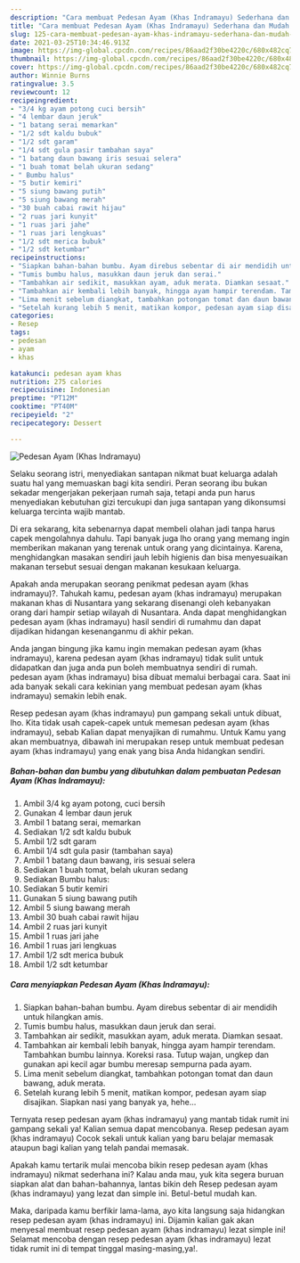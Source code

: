 ```yaml
---
description: "Cara membuat Pedesan Ayam (Khas Indramayu) Sederhana dan Mudah Dibuat"
title: "Cara membuat Pedesan Ayam (Khas Indramayu) Sederhana dan Mudah Dibuat"
slug: 125-cara-membuat-pedesan-ayam-khas-indramayu-sederhana-dan-mudah-dibuat
date: 2021-03-25T10:34:46.913Z
image: https://img-global.cpcdn.com/recipes/86aad2f30be4220c/680x482cq70/pedesan-ayam-khas-indramayu-foto-resep-utama.jpg
thumbnail: https://img-global.cpcdn.com/recipes/86aad2f30be4220c/680x482cq70/pedesan-ayam-khas-indramayu-foto-resep-utama.jpg
cover: https://img-global.cpcdn.com/recipes/86aad2f30be4220c/680x482cq70/pedesan-ayam-khas-indramayu-foto-resep-utama.jpg
author: Winnie Burns
ratingvalue: 3.5
reviewcount: 12
recipeingredient:
- "3/4 kg ayam potong cuci bersih"
- "4 lembar daun jeruk"
- "1 batang serai memarkan"
- "1/2 sdt kaldu bubuk"
- "1/2 sdt garam"
- "1/4 sdt gula pasir tambahan saya"
- "1 batang daun bawang iris sesuai selera"
- "1 buah tomat belah ukuran sedang"
- " Bumbu halus"
- "5 butir kemiri"
- "5 siung bawang putih"
- "5 siung bawang merah"
- "30 buah cabai rawit hijau"
- "2 ruas jari kunyit"
- "1 ruas jari jahe"
- "1 ruas jari lengkuas"
- "1/2 sdt merica bubuk"
- "1/2 sdt ketumbar"
recipeinstructions:
- "Siapkan bahan-bahan bumbu. Ayam direbus sebentar di air mendidih untuk hilangkan amis."
- "Tumis bumbu halus, masukkan daun jeruk dan serai."
- "Tambahkan air sedikit, masukkan ayam, aduk merata. Diamkan sesaat."
- "Tambahkan air kembali lebih banyak, hingga ayam hampir terendam. Tambahkan bumbu lainnya. Koreksi rasa. Tutup wajan, ungkep dan gunakan api kecil agar bumbu meresap sempurna pada ayam."
- "Lima menit sebelum diangkat, tambahkan potongan tomat dan daun bawang, aduk merata."
- "Setelah kurang lebih 5 menit, matikan kompor, pedesan ayam siap disajikan. Siapkan nasi yang banyak ya, hehe..."
categories:
- Resep
tags:
- pedesan
- ayam
- khas

katakunci: pedesan ayam khas 
nutrition: 275 calories
recipecuisine: Indonesian
preptime: "PT12M"
cooktime: "PT40M"
recipeyield: "2"
recipecategory: Dessert

---
```



![Pedesan Ayam (Khas Indramayu)](https://img-global.cpcdn.com/recipes/86aad2f30be4220c/680x482cq70/pedesan-ayam-khas-indramayu-foto-resep-utama.jpg)

Selaku seorang istri, menyediakan santapan nikmat buat keluarga adalah suatu hal yang memuaskan bagi kita sendiri. Peran seorang ibu bukan sekadar mengerjakan pekerjaan rumah saja, tetapi anda pun harus menyediakan kebutuhan gizi tercukupi dan juga santapan yang dikonsumsi keluarga tercinta wajib mantab.

Di era  sekarang, kita sebenarnya dapat membeli olahan jadi tanpa harus capek mengolahnya dahulu. Tapi banyak juga lho orang yang memang ingin memberikan makanan yang terenak untuk orang yang dicintainya. Karena, menghidangkan masakan sendiri jauh lebih higienis dan bisa menyesuaikan makanan tersebut sesuai dengan makanan kesukaan keluarga. 



Apakah anda merupakan seorang penikmat pedesan ayam (khas indramayu)?. Tahukah kamu, pedesan ayam (khas indramayu) merupakan makanan khas di Nusantara yang sekarang disenangi oleh kebanyakan orang dari hampir setiap wilayah di Nusantara. Anda dapat menghidangkan pedesan ayam (khas indramayu) hasil sendiri di rumahmu dan dapat dijadikan hidangan kesenanganmu di akhir pekan.

Anda jangan bingung jika kamu ingin memakan pedesan ayam (khas indramayu), karena pedesan ayam (khas indramayu) tidak sulit untuk didapatkan dan juga anda pun boleh membuatnya sendiri di rumah. pedesan ayam (khas indramayu) bisa dibuat memalui berbagai cara. Saat ini ada banyak sekali cara kekinian yang membuat pedesan ayam (khas indramayu) semakin lebih enak.

Resep pedesan ayam (khas indramayu) pun gampang sekali untuk dibuat, lho. Kita tidak usah capek-capek untuk memesan pedesan ayam (khas indramayu), sebab Kalian dapat menyajikan di rumahmu. Untuk Kamu yang akan membuatnya, dibawah ini merupakan resep untuk membuat pedesan ayam (khas indramayu) yang enak yang bisa Anda hidangkan sendiri.

<!--inarticleads1-->

##### Bahan-bahan dan bumbu yang dibutuhkan dalam pembuatan Pedesan Ayam (Khas Indramayu):

1. Ambil 3/4 kg ayam potong, cuci bersih
1. Gunakan 4 lembar daun jeruk
1. Ambil 1 batang serai, memarkan
1. Sediakan 1/2 sdt kaldu bubuk
1. Ambil 1/2 sdt garam
1. Ambil 1/4 sdt gula pasir (tambahan saya)
1. Ambil 1 batang daun bawang, iris sesuai selera
1. Sediakan 1 buah tomat, belah ukuran sedang
1. Sediakan  Bumbu halus:
1. Sediakan 5 butir kemiri
1. Gunakan 5 siung bawang putih
1. Ambil 5 siung bawang merah
1. Ambil 30 buah cabai rawit hijau
1. Ambil 2 ruas jari kunyit
1. Ambil 1 ruas jari jahe
1. Ambil 1 ruas jari lengkuas
1. Ambil 1/2 sdt merica bubuk
1. Ambil 1/2 sdt ketumbar




<!--inarticleads2-->

##### Cara menyiapkan Pedesan Ayam (Khas Indramayu):

1. Siapkan bahan-bahan bumbu. Ayam direbus sebentar di air mendidih untuk hilangkan amis.
1. Tumis bumbu halus, masukkan daun jeruk dan serai.
1. Tambahkan air sedikit, masukkan ayam, aduk merata. Diamkan sesaat.
1. Tambahkan air kembali lebih banyak, hingga ayam hampir terendam. Tambahkan bumbu lainnya. Koreksi rasa. Tutup wajan, ungkep dan gunakan api kecil agar bumbu meresap sempurna pada ayam.
1. Lima menit sebelum diangkat, tambahkan potongan tomat dan daun bawang, aduk merata.
1. Setelah kurang lebih 5 menit, matikan kompor, pedesan ayam siap disajikan. Siapkan nasi yang banyak ya, hehe...




Ternyata resep pedesan ayam (khas indramayu) yang mantab tidak rumit ini gampang sekali ya! Kalian semua dapat mencobanya. Resep pedesan ayam (khas indramayu) Cocok sekali untuk kalian yang baru belajar memasak ataupun bagi kalian yang telah pandai memasak.

Apakah kamu tertarik mulai mencoba bikin resep pedesan ayam (khas indramayu) nikmat sederhana ini? Kalau anda mau, yuk kita segera buruan siapkan alat dan bahan-bahannya, lantas bikin deh Resep pedesan ayam (khas indramayu) yang lezat dan simple ini. Betul-betul mudah kan. 

Maka, daripada kamu berfikir lama-lama, ayo kita langsung saja hidangkan resep pedesan ayam (khas indramayu) ini. Dijamin kalian gak akan menyesal membuat resep pedesan ayam (khas indramayu) lezat simple ini! Selamat mencoba dengan resep pedesan ayam (khas indramayu) lezat tidak rumit ini di tempat tinggal masing-masing,ya!.

